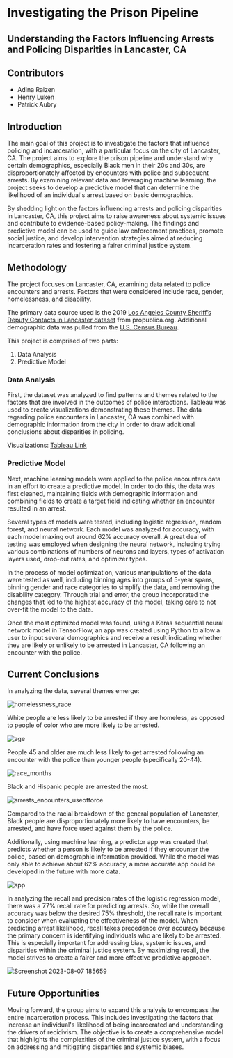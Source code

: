 # Investigating the Prison Pipeline
## Understanding the Factors Influencing Arrests and Policing Disparities in Lancaster, CA

## Contributors
* Adina Raizen
* Henry Luken
* Patrick Aubry 

## Introduction
The main goal of this project is to investigate the factors that influence policing and incarceration, with a particular focus on the city of Lancaster, CA. The project aims to explore the prison pipeline and understand why certain demographics, especially Black men in their 20s and 30s, are disproportionately affected by encounters with police and subsequent arrests. By examining relevant data and leveraging machine learning, the project seeks to develop a predictive model that can determine the likelihood of an individual's arrest based on basic demographics.

By shedding light on the factors influencing arrests and policing disparities in Lancaster, CA, this project aims to raise awareness about systemic issues and contribute to evidence-based policy-making. The findings and predictive model can be used to guide law enforcement practices, promote social justice, and develop intervention strategies aimed at reducing incarceration rates and fostering a fairer criminal justice system.

## Methodology
The project focuses on Lancaster, CA, examining data related to police encounters and arrests. Factors that were considered include race, gender, homelessness, and disability. 

The primary data source used is the 2019 [Los Angeles County Sheriff’s Deputy Contacts in Lancaster dataset](https://www.propublica.org/datastore/dataset/los-angeles-county-sheriffs-deputy-contacts-in-lancaster) from propublica.org. Additional demographic data was pulled from the [U.S. Census Bureau](https://www.census.gov/quickfacts/fact/table/lancastercitycalifornia/RHI225222#RHI225222).

This project is comprised of two parts:
1. Data Analysis
2. Predictive Model

### Data Analysis
First, the dataset was analyzed to find patterns and themes related to the factors that are involved in the outcomes of police interactions. Tableau was used to create visualizations demonstrating these themes. The data regarding police encounters in Lancaster, CA was combined with demographic information from the city in order to draw additional conclusions about disparities in policing.

Visualizations: [Tableau Link](https://public.tableau.com/app/profile/henry.luken4860/viz/PrisonPipeline_Visualizations/ArrestsbyRace?publish=yes)

### Predictive Model
Next, machine learning models were applied to the police encounters data in an effort to create a predictive model. In order to do this, the data was first cleaned, maintaining fields with demographic information and combining fields to create a target field indicating whether an encounter resulted in an arrest. 

Several types of models were tested, including logistic regression, random forest, and neural network. Each model was analyzed for accuracy, with each model maxing out around 62% accuracy overall. A great deal of testing was employed when designing the neural network, including trying various combinations of numbers of neurons and layers, types of activation layers used, drop-out rates, and optimizer types. 

In the process of model optimization, various manipulations of the data were tested as well, including binning ages into groups of 5-year spans, binning gender and race categories to simplify the data, and removing the disability category. Through trial and error, the group incorporated the changes that led to the highest accuracy of the model, taking care to not over-fit the model to the data. 

Once the most optimized model was found, using a Keras sequential neural network model in TensorFlow, an app was created using Python to allow a user to input several demographics and receive a result indicating whether they are likely or unlikely to be arrested in Lancaster, CA following an encounter with the police.

## Current Conclusions
In analyzing the data, several themes emerge:

![homelessness_race](https://github.com/Mangocircle/PrisonPipeline/assets/121266277/64363c65-4401-4e6d-b73b-51aa230ce3fa)

White people are less likely to be arrested if they are homeless, as opposed to people of color who are more likely to be arrested.

![age](https://github.com/Mangocircle/PrisonPipeline/assets/121266277/151c0f61-9e03-4cd2-96be-4f8365cf7e79)

People 45 and older are much less likely to get arrested following an encounter with the police than younger people (specifically 20-44).

![race_months](https://github.com/Mangocircle/PrisonPipeline/assets/121266277/92282cb6-4878-4ef0-951b-506a2c43905e)

Black and Hispanic people are arrested the most.

![arrests_encounters_useofforce](https://github.com/Mangocircle/PrisonPipeline/assets/121266277/022f8507-149b-4deb-9017-ecb67630b410)

Compared to the racial breakdown of the general population of Lancaster, Black people are disproportionately more likely to have encounters, be arrested, and have force used against them by the police.

Additionally, using machine learning, a predictor app was created that predicts whether a person is likely to be arrested if they encounter the police, based on demographic information provided. While the model was only able to achieve about 62% accuracy, a more accurate app could be developed in the future with more data.

![app](https://github.com/Mangocircle/PrisonPipeline/assets/121266277/e042b5d5-f55b-4b9e-ae74-20d6f7acf132)

In analyzing the recall and precision rates of the logistic regression model, there was a 77% recall rate for predicting arrests. So, while the overall accuracy was below the desired 75% threshold, the recall rate is important to consider when evaluating the effectiveness of the model. When predicting arrest likelihood, recall takes precedence over accuracy because the primary concern is identifying individuals who are likely to be arrested. This is especially important for addressing bias, systemic issues, and disparities within the criminal justice system. By maximizing recall, the model strives to create a fairer and more effective predictive approach.

![Screenshot 2023-08-07 185659](https://github.com/Mangocircle/PrisonPrediction/assets/121266277/a4fbb927-46f2-4457-ba9e-016f877a3fbb)

## Future Opportunities
Moving forward, the group aims to expand this analysis to encompass the entire incarceration process. This includes investigating the factors that increase an individual's likelihood of being incarcerated and understanding the drivers of recidivism. The objective is to create a comprehensive model that highlights the complexities of the criminal justice system, with a focus on addressing and mitigating disparities and systemic biases.
